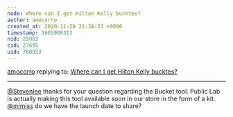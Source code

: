 ```yaml
---
node: Where can I get Hilton Kelly bucktes?
author: amocorro
created_at: 2020-11-20 21:38:33 +0000
timestamp: 1605908313
nid: 25082
cid: 27695
uid: 700923
---
```




[amocorro](../profile/amocorro) replying to: [Where can I get Hilton Kelly bucktes?](../notes/Stevenlee/11-19-2020/where-can-i-get-hilton-kelly-bucktes)

----
[@Stevenlee](/profile/Stevenlee) thanks for your question regarding the Bucket tool. Public Lab is actually making this tool available soon in our store in the form of a kit. [@mimiss](/profile/mimiss)  do we have the launch date to share? 